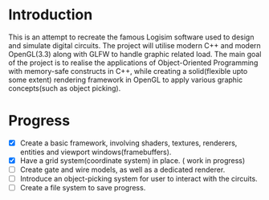 # Introduction
This is an attempt to recreate the famous Logisim software used to design and simulate digital circuits. The project will utilise modern C++ and modern OpenGL(3.3) along with GLFW to handle graphic related load. The main goal of the project is to realise the applications of Object-Oriented Programming with memory-safe constructs in C++, while creating a solid(flexible upto some extent) rendering framework in OpenGL to apply various graphic concepts(such as object picking).

# Progress
- [x] Create a basic framework, involving shaders, textures, renderers, entities and viewport windows(framebuffers).
- [x] Have a grid system(coordinate system) in place. ( work in progress)
- [ ] Create gate and wire models, as well as a dedicated renderer.
- [ ] Introduce an object-picking system for user to interact with the circuits.
- [ ] Create a file system to save progress.
